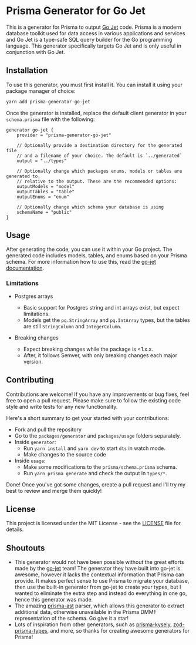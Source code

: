 # Prisma Generator for Go Jet

This is a generator for Prisma to output [Go Jet](https://github.com/go-jet/jet)
code. Prisma is a modern database toolkit used for data access in various applications
and services and Go Jet is a type-safe SQL query builder for
the Go programming language. This generator specifically targets Go Jet and is only
useful in conjunction with Go Jet.

## Installation

To use this generator, you must first install it.
You can install it using your package manager of choice:

```bash
yarn add prisma-generator-go-jet
```

Once the generator is installed, replace the default client generator in
your `schema.prisma` file with the following:

```prisma
generator go-jet {
    provider = "prisma-generator-go-jet"

    // Optionally provide a destination directory for the generated file
    // and a filename of your choice. The default is `../generated`
    output = "../types"

    // Optionally change which packages enums, models or tables are generated to,
    // relative to the output. These are the recommended options:
    outputModels = "model"
    outputTables = "table"
    outputEnums = "enum"

    // Optionally change which schema your database is using
    schemaName = "public"
}
```

## Usage

After generating the code, you can use it within your Go project.
The generated code includes models, tables, and enums based on your Prisma schema.
For more information how to use this, read the [go-jet documentation](https://github.com/go-jet/jet).

### Limitations

- Postgres arrays

  - Basic support for Postgres string and int arrays exist, but expect limitations.
  - Models get the `pq.StringArray` and `pq.IntArray` types, but the tables are still
    `StringColumn` and `IntegerColumn`.

- Breaking changes
  - Expect breaking changes while the package is <1.x.x.
  - After, it follows Semver, with only breaking changes each major version.

## Contributing

Contributions are welcome!
If you have any improvements or bug fixes, feel free to open a pull request.
Please make sure to follow the existing code style and write tests for any new functionality.

Here's a short summary to get your started with your contributions:

- Fork and pull the repository
- Go to the `packages/generator` and `packages/usage` folders separately.
- Inside `generator`:
  - Run `yarn install` and `yarn dev` to start `dts` in watch mode.
  - Make changes to the source code
- Inside `usage`:
  - Make some modifications to the `prisma/schema.prisma` schema.
  - Run `yarn prisma generate` and check the output in `types/*`.

Done! Once you've got some changes, create a pull request and I'll
try my best to review and merge them quickly!

## License

This project is licensed under the MIT License -
see the [LICENSE](LICENSE) file for details.

## Shoutouts

- This generator would not have been possible without the great efforts made
  by the [go-jet](https://github.com/go-jet/jet) team!
  The generator they have built into go-jet is awesome, however it lacks the
  contextual information that Prisma can provide.
  It makes perfect sense to use Prisma to migrate your database, then use the
  built-in generator from go-jet to create your types,
  but I wanted to eliminate the extra step and instead do everything in one go,
  hence this generator was made.
- The amazing [prisma-ast](https://github.com/MrLeebo/prisma-ast) parser, which
  allows this generator to extract additional data, otherwise unavailable
  in the Prisma DMMF representation of the schema. Go give it a star!
- Lots of inspiration from other generators, such as
  [prisma-kysely](https://github.com/valtyr/prisma-kysely),
  [zod-prisma-types](https://github.com/chrishoermann/zod-prisma-types/tree/master),
  and more, so thanks for creating awesome generators for Prisma!
